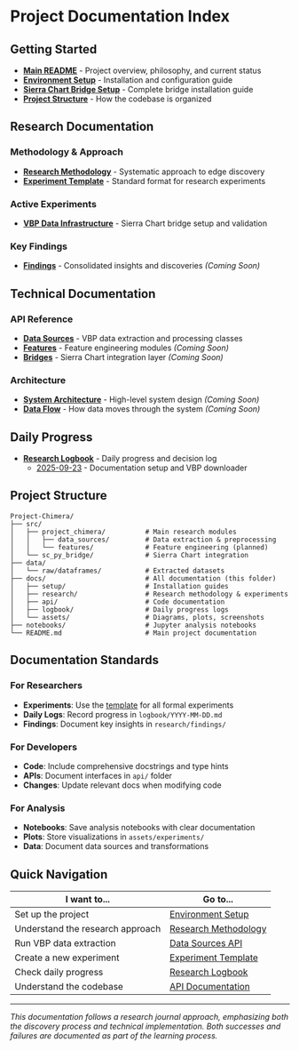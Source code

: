 # Project Documentation Index

## Getting Started
- **[Main README](../README.md)** - Project overview, philosophy, and current status
- **[Environment Setup](setup/environment.md)** - Installation and configuration guide
- **[Sierra Chart Bridge Setup](setup/sierra-chart-bridge.md)** - Complete bridge installation guide
- **[Project Structure](#project-structure)** - How the codebase is organized

## Research Documentation

### Methodology & Approach
- **[Research Methodology](research/methodology.md)** - Systematic approach to edge discovery
- **[Experiment Template](research/experiments/template.md)** - Standard format for research experiments

### Active Experiments
- **[VBP Data Infrastructure](research/experiments/2025-09-23-vbp-data-infrastructure.md)** - Sierra Chart bridge setup and validation

### Key Findings
- **[Findings](research/findings/)** - Consolidated insights and discoveries *(Coming Soon)*

## Technical Documentation

### API Reference
- **[Data Sources](api/data-sources.md)** - VBP data extraction and processing classes
- **[Features](api/features.md)** - Feature engineering modules *(Coming Soon)*
- **[Bridges](api/bridges.md)** - Sierra Chart integration layer *(Coming Soon)*

### Architecture
- **[System Architecture](assets/architecture/)** - High-level system design *(Coming Soon)*
- **[Data Flow](assets/architecture/)** - How data moves through the system *(Coming Soon)*

## Daily Progress
- **[Research Logbook](logbook/)** - Daily progress and decision log
  - [2025-09-23](logbook/2025-09-23.md) - Documentation setup and VBP downloader

## Project Structure

```
Project-Chimera/
├── src/
│   ├── project_chimera/          # Main research modules
│   │   ├── data_sources/         # Data extraction & preprocessing
│   │   └── features/             # Feature engineering (planned)
│   └── sc_py_bridge/             # Sierra Chart integration
├── data/
│   └── raw/dataframes/           # Extracted datasets
├── docs/                         # All documentation (this folder)
│   ├── setup/                    # Installation guides
│   ├── research/                 # Research methodology & experiments
│   ├── api/                      # Code documentation
│   ├── logbook/                  # Daily progress logs
│   └── assets/                   # Diagrams, plots, screenshots
├── notebooks/                    # Jupyter analysis notebooks
└── README.md                     # Main project documentation
```

## Documentation Standards

### For Researchers
- **Experiments**: Use the [template](research/experiments/template.md) for all formal experiments
- **Daily Logs**: Record progress in `logbook/YYYY-MM-DD.md`
- **Findings**: Document key insights in `research/findings/`

### For Developers
- **Code**: Include comprehensive docstrings and type hints
- **APIs**: Document interfaces in `api/` folder
- **Changes**: Update relevant docs when modifying code

### For Analysis
- **Notebooks**: Save analysis notebooks with clear documentation
- **Plots**: Store visualizations in `assets/experiments/`
- **Data**: Document data sources and transformations

## Quick Navigation

| I want to... | Go to... |
|---------------|----------|
| Set up the project | [Environment Setup](setup/environment.md) |
| Understand the research approach | [Research Methodology](research/methodology.md) |
| Run VBP data extraction | [Data Sources API](api/data-sources.md) |
| Create a new experiment | [Experiment Template](research/experiments/template.md) |
| Check daily progress | [Research Logbook](logbook/) |
| Understand the codebase | [API Documentation](api/) |

---

*This documentation follows a research journal approach, emphasizing both the discovery process and technical implementation. Both successes and failures are documented as part of the learning process.*